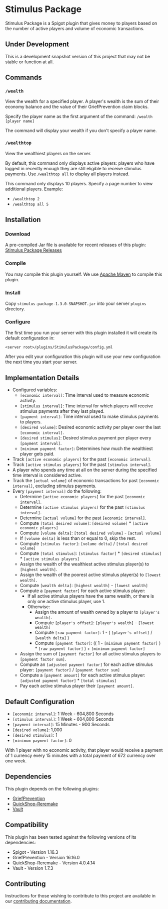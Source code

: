 # Stimulus Package

Stimulus Package is a Spigot plugin that gives money to players based on the number of active players and volume of
economic transactions.

## Under Development

This is a development snapshot version of this project that may not be stable or function at all.

## Commands

### `/wealth`

View the wealth for a specified player.
A player's wealth is the sum of their economy balance and the value of their GriefPrevention claim blocks.

Specify the player name as the first argument of the command: `/wealth [player name]`

The command will display your wealth if you don't specify a player name.

### `/wealthtop`

View the wealthiest players on the server.

By default, this command only displays active players:
players who have logged in recently enough they are still eligible to receive stimulus payments.
Use `/wealthtop all` to display all players instead.

This command only displays 10 players.
Specify a page number to view additional players.
Example:

* `/wealthtop 2`
* `/wealthtop all 5`

## Installation

### Download

A pre-compiled Jar file is available for recent releases of this plugin:
[Stimulus Package Releases](https://github.com/queuedpixel/stimulus-package/releases)

### Compile

You may compile this plugin yourself.
We use [Apache Maven](https://maven.apache.org/) to compile this plugin.

### Install

Copy `stimulus-package-1.3.0-SNAPSHOT.jar` into your server `plugins` directory.

### Configure

The first time you run your server with this plugin installed it will create its default configuration in:

`<server root>/plugins/StimulusPackage/config.yml`

After you edit your configuration this plugin will use your new configuration the next time you start your server.

## Implementation Details

- Configured variables:
    - `[economic interval]`: Time interval used to measure economic activity.
    - `[stimulus interval]`: Time interval for which players will receive stimulus payments after they last played.
    - `[payment interval]`: Time interval used to make stimulus payments to players.
    - `[desired volume]`: Desired economic activity per player over the last `[economic interval]`.
    - `[desired stimulus]`: Desired stimulus payment per player every `[payment interval]`.
    - `[minimum payment factor]`: Determines how much the wealthiest player gets paid.
- Track `[active economic players]` for the past `[economic interval]`.
- Track `[active stimulus players]` for the past `[stimulus interval]`.
- A player who spends any time at all on the server during the specified time interval is considered active.
- Track the `[actual volume]` of economic transactions for past `[economic interval]`, excluding stimulus payments.
- Every `[payment interval]` do the following:
    - Determine `[active economic players]` for the past `[economic interval]`.
    - Determine `[active stimulus players]` for the past `[stimulus interval]`.
    - Determine `[actual volume]` for the past `[economic interval]`.
    - Compute `[total desired volume]`: `[desired volume]` * `[active economic players]`
    - Compute `[volume delta]`: `[total desired volume]` - `[actual volume]`
    - If `[volume delta]` is less than or equal to 0, skip the rest.
    - Compute `[stimulus factor]`: `[volume delta]` / `[total desired volume]`
    - Compute `[total stimulus]`: `[stimulus factor]` * `[desired stimulus]` * `[active stimulus players]`
    - Assign the wealth of the wealthiest active stimulus player(s) to `[highest wealth]`.
    - Assign the wealth of the poorest active stimulus player(s) to `[lowest wealth]`.
    - Compute `[wealth delta]`: `[highest wealth]` - `[lowest wealth]`
    - Compute a `[payment factor]` for each active stimulus player:
        - If all active stimulus players have the same wealth, or there is only one active stimulus player, use 1.
        - Otherwise:
            - Assign the amount of wealth owned by a player to `[player's wealth]`.
            - Compute `[player's offset]`: `[player's wealth]` - `[lowest wealth]`
            - Compute `[raw payment factor]`: 1 - ( `[player's offset]` / `[wealth delta]` )
            - Compute `[payment factor]`:
              (( 1 - `[minimum payment factor]` ) * `[raw payment factor]` ) + `[minimum payment factor]`
    - Assign the sum of `[payment factor]` for all active stimulus players to `[payment factor sum]`.
    - Compute an `[adjusted payment factor]` for each active stimulus player:
      `[payment factor]` / `[payment factor sum]`
    - Compute a `[payment amount]` for each active stimulus player: `[adjusted payment factor]` * `[total stimulus]`
    - Pay each active stimulus player their `[payment amount]`.

## Default Configuration

- `[economic interval]`: 1 Week - 604,800 Seconds
- `[stimulus interval]`: 1 Week - 604,800 Seconds
- `[payment interval]`: 15 Minutes - 900 Seconds
- `[desired volume]`: 1,000
- `[desired stimulus]`: 1
- `[minimum payment factor]`: 0

With 1 player with no economic activity, that player would receive a payment of 1 currency every 15 minutes with a
total payment of 672 currency over one week.

## Dependencies

This plugin depends on the following plugins:

* [GriefPrevention](https://www.spigotmc.org/resources/griefprevention.1884/)
* [QuickShop-Reremake](https://www.spigotmc.org/resources/quickshop-reremake-1-16-ready-say-hello-with-rgb.62575/)
* [Vault](https://www.spigotmc.org/resources/vault.34315/)

## Compatibility

This plugin has been tested against the following versions of its dependencies:

* Spigot - Version 1.16.3
* GriefPrevention - Version 16.16.0
* QuickShop-Reremake - Version 4.0.4.14
* Vault - Version 1.7.3

## Contributing

Instructions for those wishing to contribute to this project are available in our
[contributing documentation](contributing.md).
